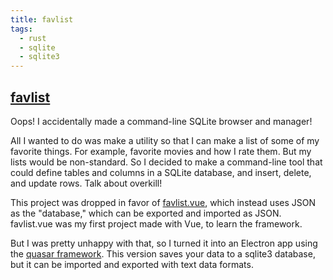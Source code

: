 ```yaml
---
title: favlist
tags:
  - rust
  - sqlite
  - sqlite3
---
```

## [favlist](https://github.com/spenserblack/favlist)

Oops! I accidentally made a command-line SQLite browser and manager!

All I wanted to do was make a utility so that I can make a list of
some of my favorite things. For example, favorite movies and how I rate
them. But my lists would be non-standard. So I decided to make a
command-line tool that could define tables and columns in a SQLite
database, and insert, delete, and update rows. Talk about overkill!

This project was dropped in favor of [favlist.vue], which instead uses JSON as
the "database," which can be exported and imported as JSON. favlist.vue was my
first project made with Vue, to learn the framework.

But I was pretty unhappy with that, so I turned it into an Electron app using
the [quasar framework](https://quasar.dev/). This version saves your data to
a sqlite3 database, but it can be imported and exported with text data formats. 

[favlist.vue]: https://github.com/spenserblack/favlist.vue
